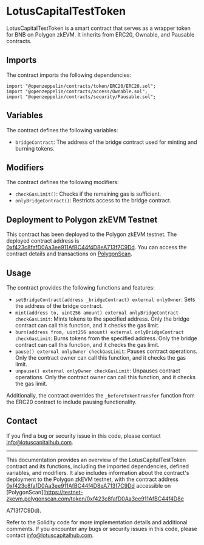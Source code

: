 # LotusCapitalTestToken

LotusCapitalTestToken is a smart contract that serves as a wrapper token for BNB on Polygon zkEVM. It inherits from ERC20, Ownable, and Pausable contracts.

## Imports

The contract imports the following dependencies:

```solidity
import "@openzeppelin/contracts/token/ERC20/ERC20.sol";
import "@openzeppelin/contracts/access/Ownable.sol";
import "@openzeppelin/contracts/security/Pausable.sol";
```

## Variables

The contract defines the following variables:

- `bridgeContract`: The address of the bridge contract used for minting and burning tokens.

## Modifiers

The contract defines the following modifiers:

- `checkGasLimit()`: Checks if the remaining gas is sufficient.
- `onlyBridgeContract()`: Restricts access to the bridge contract.

## Deployment to Polygon zkEVM Testnet

This contract has been deployed to the Polygon zkEVM testnet. The deployed contract address is [0xf423c8fafD0Aa3ee911AfBC44f4D8eA713f7C9Dd](https://testnet-zkevm.polygonscan.com/token/0xf423c8fafD0Aa3ee911AfBC44f4D8eA713f7C9Dd). You can access the contract details and transactions on [PolygonScan](https://testnet-zkevm.polygonscan.com/token/0xf423c8fafD0Aa3ee911AfBC44f4D8eA713f7C9Dd).

## Usage

The contract provides the following functions and features:

- `setBridgeContract(address _bridgeContract) external onlyOwner`: Sets the address of the bridge contract.
- `mint(address to, uint256 amount) external onlyBridgeContract checkGasLimit`: Mints tokens to the specified address. Only the bridge contract can call this function, and it checks the gas limit.
- `burn(address from, uint256 amount) external onlyBridgeContract checkGasLimit`: Burns tokens from the specified address. Only the bridge contract can call this function, and it checks the gas limit.
- `pause() external onlyOwner checkGasLimit`: Pauses contract operations. Only the contract owner can call this function, and it checks the gas limit.
- `unpause() external onlyOwner checkGasLimit`: Unpauses contract operations. Only the contract owner can call this function, and it checks the gas limit.

Additionally, the contract overrides the `_beforeTokenTransfer` function from the ERC20 contract to include pausing functionality.

## Contact

If you find a bug or security issue in this code, please contact info@lotuscapitalhub.com.

---

This documentation provides an overview of the LotusCapitalTestToken contract and its functions, including the imported dependencies, defined variables, and modifiers. It also includes information about the contract's deployment to the Polygon zkEVM testnet, with the contract address [0xf423c8fafD0Aa3ee911AfBC44f4D8eA713f7C9Dd](https://testnet-zkevm.polygonscan.com/token/0xf423c8fafD0Aa3ee911AfBC44f4D8eA713f7C9Dd) accessible on [PolygonScan](https://testnet-zkevm.polygonscan.com/token/0xf423c8fafD0Aa3ee911AfBC44f4D8e

A713f7C9Dd).

Refer to the Solidity code for more implementation details and additional comments. If you encounter any bugs or security issues in this code, please contact info@lotuscapitalhub.com.
